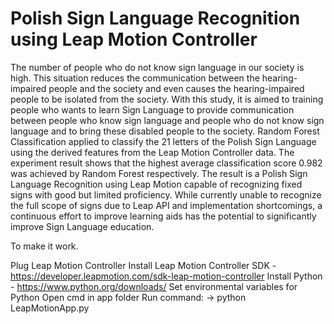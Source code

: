 # Polish Sign Language Recognition using Leap Motion Controller

The number of people who do not know sign language in our society is high. This situation reduces the communication between the hearing-impaired people and the society and even causes the hearing-impaired people to be isolated from the society. With this study, it is aimed to training people who wants to learn Sign Language to provide communication between people who know sign language and people who do not know sign language and to bring these disabled people to the society. Random Forest Classification applied to classify the 21 letters of the Polish Sign Language using the derived features from the Leap Motion Controller data. The experiment result shows that the highest average classification score 0.982 was achieved by Random Forest respectively. The result is a Polish Sign Language Recognition using Leap Motion capable of recognizing fixed signs with good but limited proficiency. While currently unable to recognize the full scope of signs due to Leap API and implementation shortcomings, a continuous effort to improve learning aids has the potential to significantly improve Sign Language education.

To make it work. 

Plug Leap Motion Controller 
Install Leap Motion Controller SDK - https://developer.leapmotion.com/sdk-leap-motion-controller
Install Python - https://www.python.org/downloads/
Set environmental variables for Python
Open cmd in app folder 
Run command:
-> python LeapMotionApp.py
